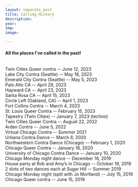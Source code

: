 ```yaml
---
layout: separate_post
title: Calling History
description:
year:
img:
image:

---
```



<h4 class="post-description">All the places I've called in the past!</h4>
<br/>
Twin Cities Queer contra -- June 12, 2023
<br/>
Lake City Contra (Seattle) -- May 18, 2023
<br/>
Emerald City Contra (Seattle) -- May 5, 2023
<br/>
Palo Alto CA -- April 29, 2023
<br/>
Hayward CA -- April 23, 2023
<br/>
Santa Rosa CA -- April 15, 2023
<br/>
Circle Left (Oakland, CA) -- April 1, 2023
<br/>
Fort Collins Contra -- March 4, 2023
<br/>
St. Louis Queer Contra -- February 15, 2023
<br/>
Tapestry (Twin Cities) -- January 7, 2023 (techno)
<br/>
Twin Cities Queer Contra -- August 22, 2022
<br/>
Arden Contra -- June 5, 2022
<br/>
Virtual Chicago Contra -- Summer 2021
<br/>
Urbana Contra Dance -- March 6, 2020
<br/>
Northwestern Contra Dance (Chicago) -- February 1, 2020
<br/>
Chicago Queer Contra -- January 18, 2020
<br/>
University of Chicago Contra Dance -- January 10, 2020
<br/>
Chicago Monday night dance -- December 16, 2019
<br/>
House party at Rob and Amy’s in Chicago -- October 19, 2019
<br/>
2 slots of two dances each at Sugar Hill -- Summer 2019
<br/>
Chicago Monday night (split with Jo Mortland) -- July 15, 2019
<br/>
Chicago Queer contra -- June 15, 2019
